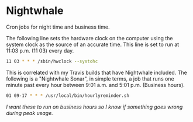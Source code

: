 # Nightwhale
Cron jobs for night time and business time.

The following line sets the hardware clock on the computer using the system clock as the source of an accurate time. This line is set to run at 11:03 p.m. (11 03) every day.

```bash
11 03 * * * /sbin/hwclock --systohc
```
This is correlated with my Travis builds that have Nightwhale included. The following is a "Nightwhale Sonar", in simple terms, a job that runs one minute past every hour between 9:01 a.m. and 5:01 p.m. (Business hours). 

```bash
01 09-17 * * * /usr/local/bin/hourlyreminder.sh
```
_I want these to run on business hours so I know if something goes wrong during peak usage._ 




